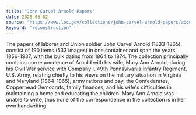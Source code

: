 ```yaml
---
title: "John Carvel Arnold Papers"
date: 2025-06-02
source: "https://www.loc.gov/collections/john-carvel-arnold-papers/about-this-collection/"
keyword: "reconstruction"
---
```


The papers of laborer and Union soldier John Carvel Arnold (1833-1865) consist of 190 items (533 images) in one container and span the years 1856-1937, with the bulk dating from 1864 to 1874. The collection principally contains correspondence of Arnold with his wife, Mary Ann Arnold, during his Civil War service with Company I, 49th Pennsylvania Infantry Regiment, U.S. Army, relating chiefly to his views on the military situation in Virginia and Maryland (1864-1865), army rations and pay, the Confederates, Copperhead Democrats, family finances, and his wife's difficulties in maintaining a home and educating the children. Mary Ann Arnold was unable to write, thus none of the correspondence in the collection is in her own handwriting.

